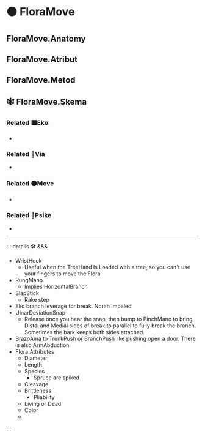 # 🟠 <move>FloraMove</move>

## FloraMove.Anatomy

## FloraMove.Atribut

## FloraMove.Metod

## 🕸 FloraMove.Skema

### Related 🟩<eko>Eko</eko>

-

### Related 🔻<via>Via</via>

-

### Related 🟠<move>Move</move>

-

### Related 💜<psike>Psike</psike>

-

---

<!-- =================================================== -->
<!-- =================================================== -->
<!-- =================================================== -->
<!-- =================================================== -->
<!-- =================================================== -->
::: details 🛠 <dev>&&&</dev>

- WristHook
    - Useful when the TreeHand is Loaded with a tree, so you can't use your fingers to move the Flora
- RungMano
    - Implies HorizontalBranch
- SlapStick
    - Rake step
- Eko branch leverage for break. Norah Impaled
- UlnarDeviationSnap
    - Release once you hear the snap, then bump to PinchMano to bring Distal and Medial sides of break to parallel to fully break the branch. Sometimes the bark keeps both sides attached.
- BrazoAma to TrunkPush or BranchPush like pushing open a door. There is also ArmAbduction
- Flora.Attributes
    - Diameter
    - Length
    - Species
        - Spruce are spiked
    - Cleavage
    - Brittleness
        - Pliability
    - Living or Dead
    - Color
    -

:::

